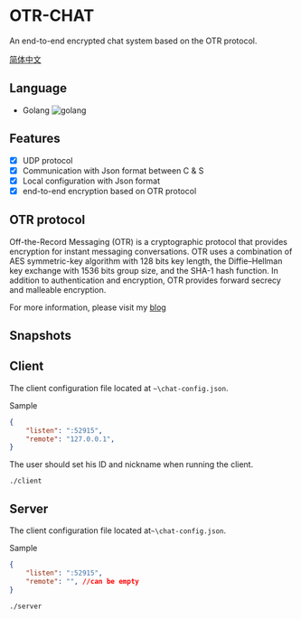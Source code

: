 # OTR-CHAT

An end-to-end encrypted chat system based on the OTR protocol.

[简体中文](README-CN.md)


## Language

* Golang ![golang](http://i.imgur.com/UEdZpr4.png)

## Features

- [x] UDP protocol
- [x] Communication with Json format between C & S
- [x] Local configuration with Json format
- [x] end-to-end encryption based on OTR protocol

## OTR protocol

Off-the-Record Messaging (OTR) is a cryptographic protocol that provides encryption for instant messaging conversations. OTR uses a combination of AES symmetric-key algorithm with 128 bits key length, the Diffie–Hellman key exchange with 1536 bits group size, and the SHA-1 hash function. In addition to authentication and encryption, OTR provides forward secrecy and malleable encryption.

For more information, please visit my [blog](http://blog.yfgeek.com/2016/12/06/OTR%E6%8A%80%E6%9C%AF%E6%8E%A2%E8%AE%A8/)

## Snapshots

[](img/otr-0.png)

[](img/otr-1.png)

## Client

The client configuration file located at `~\chat-config.json`. 

Sample
```json
{
	"listen": ":52915",
	"remote": "127.0.0.1",
}
```
The user should set his ID and nickname when running the client.

``
./client
``

## Server 

The client configuration file located at`~\chat-config.json`.

Sample
```json
{
	"listen": ":52915",
	"remote": "", //can be empty
}
```

``
./server
``
